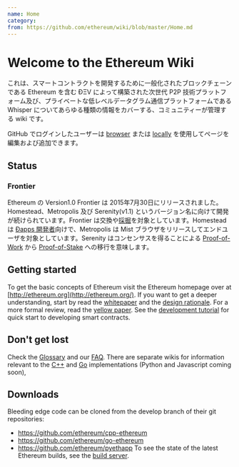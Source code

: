 ```yaml
---
name: Home
category: 
from: https://github.com/ethereum/wiki/blob/master/Home.md
---
```


# Welcome to the Ethereum Wiki


これは、スマートコントラクトを開発するために一般化されたブロックチェーンである Ethereum を含む ÐΞV によって構築された次世代 P2P 技術プラットフォーム及び、プライベートな低レベルデータグラム通信プラットフォームである Whisper についてあらゆる種類の情報をカバーする、コミュニティーが管理する wiki です。

GitHub でログインしたユーザーは [browser](https://help.github.com/articles/editing-wiki-pages-via-the-online-interface) または [locally](https://help.github.com/articles/adding-and-editing-wiki-pages-locally) を使用してページを編集および追加できます。

## Status 

### Frontier

Ethereum の Version1.0 Frontier は 2015年7月30日にリリースされました。Homestead、Metropolis 及び Serenity(v1.1) というバージョン名に向けて開発が続けられています。Frontier は交換や[採掘](https://github.com/ethereum/wiki/wiki/Mining)を対象としています。Homestead は [Ðapps 開発者](https://github.com/ethereum/wiki/wiki/Ethereum-Development-Tutorial)向けで、Metropolis は Mist ブラウザをリリースしてエンドユーザを対象としています。Serenity はコンセンサスを得ることによる [Proof-of-Work](https://github.com/ethereum/wiki/wiki/Ethash) から [Proof-of-Stake](https://blog.ethereum.org/2015/08/01/introducing-casper-friendly-ghost/) への移行を意味します。

## Getting started
To get the basic concepts of Ethereum visit the Ethereum homepage over at [http://ethereum.org](http://ethereum.org/). If you want to get a deeper understanding, start by read the [whitepaper](https://github.com/ethereum/wiki/wiki/White-Paper) and the [design rationale](https://github.com/ethereum/wiki/wiki/Design-Rationale). For a more formal review, read the [yellow paper](http://gavwood.com/Paper.pdf). See the [development tutorial](https://github.com/ethereum/wiki/wiki/Ethereum-Development-Tutorial) for quick start to developing smart contracts.

## Don't get lost
Check the [Glossary](https://github.com/ethereum/wiki/wiki/Glossary) and our [FAQ](https://github.com/ethereum/wiki/wiki/FAQ). There are separate wikis for information relevant to the [C++](https://github.com/ethereum/cpp-ethereum/wiki) and [Go](https://github.com/ethereum/go-ethereum/wiki) implementations (Python and Javascript coming soon),

## Downloads
Bleeding edge code can be cloned from the develop branch of their git repositories:
- https://github.com/ethereum/cpp-ethereum
- https://github.com/ethereum/go-ethereum
- https://github.com/ethereum/pyethapp
To see the state of the latest Ethereum builds, see the [build server](http://build.ethdev.com/console).
